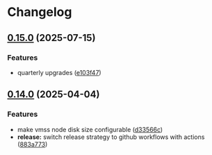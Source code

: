 # Changelog

## [0.15.0](https://github.com/conplementAG/copsctl/compare/v0.14.0...v0.15.0) (2025-07-15)


### Features

* quarterly upgrades ([e103f47](https://github.com/conplementAG/copsctl/commit/e103f47f4d8ee1357e67b2107ff17152f816d49b))

## [0.14.0](https://github.com/conplementAG/copsctl/compare/v0.13.0...v0.14.0) (2025-04-04)


### Features

* make vmss node disk size configurable ([d33566c](https://github.com/conplementAG/copsctl/commit/d33566c248242615ae7100eb65152031d33db119))
* **release:** switch release strategy to github workflows with actions ([883a773](https://github.com/conplementAG/copsctl/commit/883a77395b59407f1a7e71bfe2415b9fb9b59b85))
